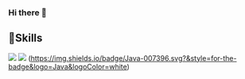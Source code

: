 ### Hi there 👋

<!--
**bettereee/bettereee** is a ✨ _special_ ✨ repository because its `README.md` (this file) appears on your GitHub profile.

Here are some ideas to get you started:

- 🔭 I’m currently working on ...
- 🌱 I’m currently learning ...
- 👯 I’m looking to collaborate on ...
- 🤔 I’m looking for help with ...
- 💬 Ask me about ...
- 📫 How to reach me: ...
- 😄 Pronouns: ...
- ⚡ Fun fact: ...
-->
## **💪Skills**<br>
<img src="https://img.shields.io/badge/PYTHON-3776AB?style=flat&logo=python&logoColor=white"/> <img src="https://img.shields.io/badge/C++-A8B9CC?style=flat&logo=cplusplus&logoColor=white"/> (https://img.shields.io/badge/Java-007396.svg?&style=for-the-badge&logo=Java&logoColor=white)
